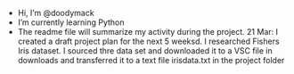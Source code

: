 - Hi, I’m @doodymack
- I’m currently learning Python
- The readme file will summarize my activity during the project.
 21 Mar: 
 I created a draft project plan for the next 5 weeksd.   I researched Fishers Iris dataset. 
 I sourced thre data set and downloaded it to a VSC file in downloads and transferred it to a text file irisdata.txt in the project folder

<!---
doodymack/doodymack is a ✨ special ✨ repository because its `README.md` (this file) appears on your GitHub profile.
You can click the Preview link to take a look at your changes.
--->

